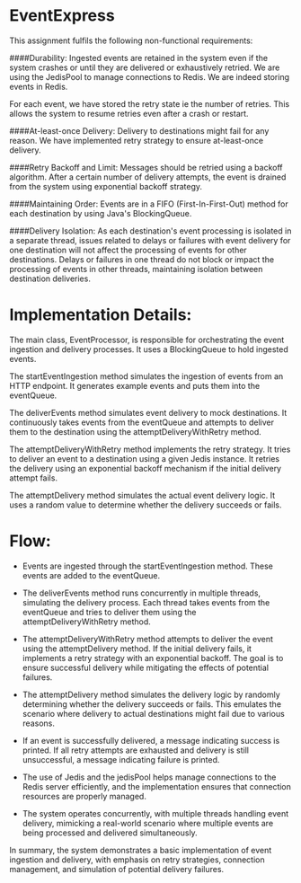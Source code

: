 # EventExpress
This assignment fulfils the following non-functional requirements:

####Durability:
Ingested events are retained in the system even if the system crashes or until they are delivered or exhaustively retried.
We are using the JedisPool to manage connections to Redis. We are indeed storing events in Redis.

For each event, we have stored the retry state ie the number of retries. This allows the system to resume retries
even after a crash or restart.

####At-least-once Delivery:
Delivery to destinations might fail for any reason. We have implemented retry strategy to ensure at-least-once delivery.

####Retry Backoff and Limit:
Messages should be retried using a backoff algorithm. After a certain number of delivery attempts, the event is drained from the system
using exponential backoff strategy.

####Maintaining Order:
Events are in a FIFO (First-In-First-Out) method for each destination by using Java's BlockingQueue.

####Delivery Isolation:
As each destination's event processing is isolated in a separate thread, issues related to delays or failures with
event delivery for one destination will not affect the processing of events for other destinations. Delays or failures
in one thread do not block or impact the processing of events in other threads, maintaining isolation between destination deliveries.

# Implementation Details:

The main class, EventProcessor, is responsible for orchestrating the event ingestion and delivery processes. It uses a
BlockingQueue to hold ingested events.

The startEventIngestion method simulates the ingestion of events from an HTTP endpoint. It generates example events and
puts them into the eventQueue.

The deliverEvents method simulates event delivery to mock destinations. It continuously takes events from the eventQueue
and attempts to deliver them to the destination using the attemptDeliveryWithRetry method.

The attemptDeliveryWithRetry method implements the retry strategy. It tries to deliver an event to a destination using a
given Jedis instance. It retries the delivery using an exponential backoff mechanism if the initial delivery attempt fails.

The attemptDelivery method simulates the actual event delivery logic. It uses a random value to determine whether the delivery succeeds or fails.

# Flow:

- Events are ingested through the startEventIngestion method. These events are added to the eventQueue.

- The deliverEvents method runs concurrently in multiple threads, simulating the delivery process. Each thread takes
events from the eventQueue and tries to deliver them using the attemptDeliveryWithRetry method.

- The attemptDeliveryWithRetry method attempts to deliver the event using the attemptDelivery method. If the initial
delivery fails, it implements a retry strategy with an exponential backoff. The goal is to ensure successful delivery
while mitigating the effects of potential failures.

- The attemptDelivery method simulates the delivery logic by randomly determining whether the delivery succeeds or fails.
This emulates the scenario where delivery to actual destinations might fail due to various reasons.

- If an event is successfully delivered, a message indicating success is printed. If all retry attempts are exhausted and
delivery is still unsuccessful, a message indicating failure is printed.

- The use of Jedis and the jedisPool helps manage connections to the Redis server efficiently, and the implementation
ensures that connection resources are properly managed.

- The system operates concurrently, with multiple threads handling event delivery, mimicking a real-world scenario where
multiple events are being processed and delivered simultaneously.

In summary, the system demonstrates a basic implementation of event ingestion and delivery, with emphasis on
retry strategies, connection management, and simulation of potential delivery failures.
